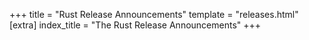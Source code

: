 +++
title = "Rust Release Announcements"
template = "releases.html"
[extra]
index_title = "The Rust Release Announcements"
+++
